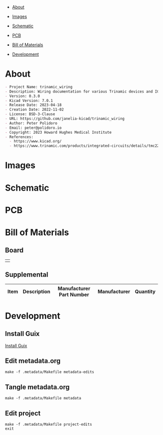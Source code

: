 - [About](#org45adf98)
- [Images](#orga192416)
- [Schematic](#org2daba21)
- [PCB](#orgef8a1f1)
- [Bill of Materials](#org65267f4)
- [Development](#orgb60563d)

    <!-- This file is generated automatically from metadata -->
    <!-- File edits may be overwritten! -->


<a id="org45adf98"></a>

# About

```markdown
- Project Name: trinamic_wiring
- Description: Wiring documentation for various Trinamic devices and ICs.
- Version: 0.3.0
- Kicad Version: 7.0.1
- Release Date: 2023-04-18
- Creation Date: 2022-11-02
- License: BSD-3-Clause
- URL: https://github.com/janelia-kicad/trinamic_wiring
- Author: Peter Polidoro
- Email: peter@polidoro.io
- Copyright: 2023 Howard Hughes Medical Institute
- References:
  - https://www.kicad.org/
  - https://www.trinamic.com/products/integrated-circuits/details/tmc2209-la/
```


<a id="orga192416"></a>

# Images


<a id="org2daba21"></a>

# Schematic


<a id="orgef8a1f1"></a>

# PCB


<a id="org65267f4"></a>

# Bill of Materials


## Board

|    |
|--- |
|  |


## Supplemental

| Item | Description | Manufacturer Part Number | Manufacturer | Quantity |
|---- |----------- |------------------------ |------------ |-------- |


<a id="orgb60563d"></a>

# Development


## Install Guix

[Install Guix](https://guix.gnu.org/manual/en/html_node/Binary-Installation.html)


## Edit metadata.org

    make -f .metadata/Makefile metadata-edits


## Tangle metadata.org

    make -f .metadata/Makefile metadata


## Edit project

    make -f .metadata/Makefile project-edits
    exit